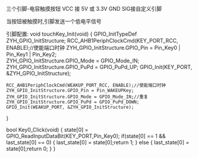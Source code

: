 三个引脚-电容触摸按钮
VCC 接 5V 或 3.3V
GND
SIG接自定义引脚

当按钮被触摸时,引脚发送一个低电平信号

引脚配置:
void touchKey_Init(void)
{
	GPIO_InitTypeDef ZYH_GPIO_InitStructure;
	RCC_AHB1PeriphClockCmd(KEY_PORT_RCC, ENABLE);//使能端口时钟
	ZYH_GPIO_InitStructure.GPIO_Pin = Pin_Key0 | Pin_Key1 | Pin_Key2;	
	ZYH_GPIO_InitStructure.GPIO_Mode = GPIO_Mode_IN;
	ZYH_GPIO_InitStructure.GPIO_PuPd = GPIO_PuPd_UP;
	GPIO_Init(KEY_PORT, &ZYH_GPIO_InitStructure);
	
	RCC_AHB1PeriphClockCmd(WEAKUP_PORT_RCC, ENABLE);//使能端口时钟
	ZYH_GPIO_InitStructure.GPIO_Pin = Pin_WAKEUPKey;
	ZYH_GPIO_InitStructure.GPIO_Mode = GPIO_Mode_IN;//重复
	ZYH_GPIO_InitStructure.GPIO_PuPd = GPIO_PuPd_DOWN;
	GPIO_Init(WEAKUP_PORT, &ZYH_GPIO_InitStructure);
}



bool Key0_Click(void)
{
	state[0] = GPIO_ReadInputDataBit(KEY_PORT,Pin_Key0);
	if(state[0] == 1 && last_state[0] == 0)
	{
		last_state[0] = state[0];return 1;
	}
	else
	{
		last_state[0] = state[0];return 0;
	}
}
